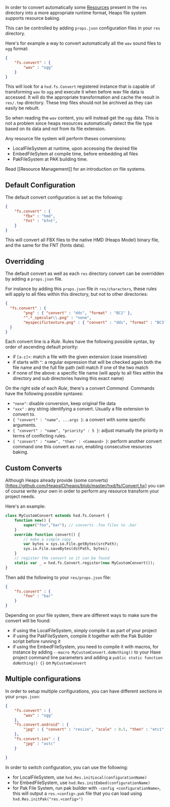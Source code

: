 In order to convert automatically some [Resources](Resource-Management) present in the `res` directory into a more appropriate runtime format, Heaps file system supports resource baking.

This can be controlled by adding `props.json` configuration files in your `res` directory.

Here's for example a way to convert automatically all the `wav` sound files to `ogg` format:

```json
{
    "fs.convert" : {
        "wav" : "ogg"
    }
}
```

This will look for a `hxd.fs.Convert` registered instance that is capable of transforming `wav` to `ogg` and execute it when before wav file data is accessed. It will do the appropriate transformation and cache the result in `res/.tmp` directory. These tmp files should not be archived as they can easily be rebuilt.

So when reading the `wav` content, you will instead get the `ogg` data. This is not a problem since heaps resources automatically detect the file type based on its data and not from its file extension.

Any resource file system will perform theses conversions:
- LocalFileSystem at runtime, upon accessing the desired file
- EmbedFileSytem at compile time, before embedding all files
- PakFileSystem at PAK building time.

Read [[Resource Management]] for an introduction on file systems.

## Default Configuration

The default convert configuration is set as the following:

```json
{
    "fs.convert" : {
        "fbx" : "hmd",
        "fnt" : "bfnt",
    }
}
```

This will convert all FBX files to the native HMD (Heaps Model) binary file, and the same for the FNT (fonts data).

## Overridding

The default convert as well as each `res` directory convert can be overridden by adding a `props.json` file.

For instance by adding this `props.json` file in `res/characters`, these rules will apply to all files within this directory, but not to other directories:

```json
{
  "fs.convert" : {
        "png" : { "convert" : "dds", "format" : "BC1" },
        "^.*_specular\\.png" : "none",
        "myspecifictexture.png" : { "convert" : "dds", "format" : "BC3" }
  }
}
```

Each convert line is a _Rule_. Rules have the following possible syntax, by order of ascending default priority:

- if `[a-z]+`: match a file with the given extension (case insensitive)
- if starts with `^`: a regular expression that will be checked again both the file name and the full file path (will match if one of the two match
- if none of the above: a specific file name (will apply to all files within the directory and sub directories having this exact name)

On the right side of each _Rule_, there's a convert _Command_. Commands have the following possible syntaxes:

- `"none"`: disable conversion, keep original file data
- `"xxx"` : any string identifying a convert. Usually a file extension to convert to.
- `{ "convert" : "name", ...args }`: a convert with some specific arguments.
- `{ "convert" : "name", "priority" : 5 }`: adjust manually the priority in terms of conflicting rules.
- `{ "convert" : "name", "then" : <Command> }`: perform another convert command one this convert as run, enabling consecutive resources baking.

## Custom Converts

Although Heaps already provide (some converts)[https://github.com/HeapsIO/heaps/blob/master/hxd/fs/Convert.hx] you can of course write your own in order to perform any resource transform your project needs.

Here's an example:

```haxe
class MyCustomConvert extends hxd.fs.Convert {
    function new() {
        super("foo","bar"); // converts .foo files to .bar
    }
    override function convert() {
        // make a simple copy
        var bytes = sys.io.File.getBytes(srcPath);
        sys.io.File.saveBytes(dstPath, bytes); 
    }
    // register the convert so it can be found
    static var _ = hxd.fs.Convert.register(new MyCustomConvert());
}
```

Then add the following to your `res/props.json` file:

```json
{
    "fs.convert" : {
        "foo" : "bar"
    }
}
```

Depending on your file system, there are different ways to make sure the convert will be found:
- if using the LocalFileSystem, simply compile it as part of your project
- if using the PakFileSystem, compile it together with the Pak Builder script before running it
- if using the EmbedFileSystem, you need to compile it with macros, for instance by adding `--macro MyCustomConvert.doNothing()` to your Haxe project command line parameters and adding a `public static function doNothing() {}` on `MyCustomConvert`

## Multiple configurations

In order to setup multiple configurations, you can have different sections in your `props.json`:

```json
{
    "fs.convert" : {
        "wav" : "ogg"
    },
    "fs.convert.android" : {
        "jpg" : { "convert" : "resize", "scale" : 0.5, "then" : "etc1" }
    },
    "fs.convert.ios" : {
        "jpg" : "astc"
    }

}
```

In order to switch configuration, you can use the following:
- for LocalFileSystem, use `hxd.Res.initLocal(configurationName)`
- for EmbedFileSystem, use `hxd.Res.initEmbed(configurationName)`
- for Pak File System, run pak builder with `-config <configurationName>`, this will output a `res.<config>.pak` file that you can load using `hxd.Res.initPak("res.<config>")`

